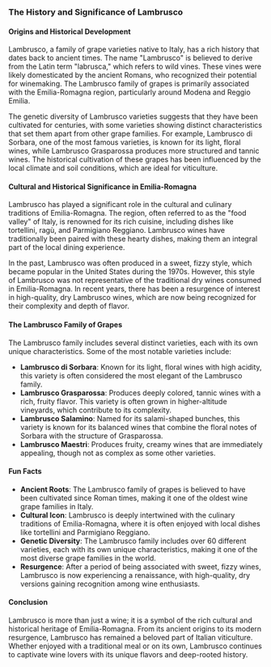 ### The History and Significance of Lambrusco

#### Origins and Historical Development
Lambrusco, a family of grape varieties native to Italy, has a rich history that dates back to ancient times. The name "Lambrusco" is believed to derive from the Latin term "labrusca," which refers to wild vines. These vines were likely domesticated by the ancient Romans, who recognized their potential for winemaking. The Lambrusco family of grapes is primarily associated with the Emilia-Romagna region, particularly around Modena and Reggio Emilia.

The genetic diversity of Lambrusco varieties suggests that they have been cultivated for centuries, with some varieties showing distinct characteristics that set them apart from other grape families. For example, Lambrusco di Sorbara, one of the most famous varieties, is known for its light, floral wines, while Lambrusco Grasparossa produces more structured and tannic wines. The historical cultivation of these grapes has been influenced by the local climate and soil conditions, which are ideal for viticulture.

#### Cultural and Historical Significance in Emilia-Romagna
Lambrusco has played a significant role in the cultural and culinary traditions of Emilia-Romagna. The region, often referred to as the "food valley" of Italy, is renowned for its rich cuisine, including dishes like tortellini, ragù, and Parmigiano Reggiano. Lambrusco wines have traditionally been paired with these hearty dishes, making them an integral part of the local dining experience.

In the past, Lambrusco was often produced in a sweet, fizzy style, which became popular in the United States during the 1970s. However, this style of Lambrusco was not representative of the traditional dry wines consumed in Emilia-Romagna. In recent years, there has been a resurgence of interest in high-quality, dry Lambrusco wines, which are now being recognized for their complexity and depth of flavor.

#### The Lambrusco Family of Grapes
The Lambrusco family includes several distinct varieties, each with its own unique characteristics. Some of the most notable varieties include:

- **Lambrusco di Sorbara**: Known for its light, floral wines with high acidity, this variety is often considered the most elegant of the Lambrusco family.
- **Lambrusco Grasparossa**: Produces deeply colored, tannic wines with a rich, fruity flavor. This variety is often grown in higher-altitude vineyards, which contribute to its complexity.
- **Lambrusco Salamino**: Named for its salami-shaped bunches, this variety is known for its balanced wines that combine the floral notes of Sorbara with the structure of Grasparossa.
- **Lambrusco Maestri**: Produces fruity, creamy wines that are immediately appealing, though not as complex as some other varieties.

#### Fun Facts
- **Ancient Roots**: The Lambrusco family of grapes is believed to have been cultivated since Roman times, making it one of the oldest wine grape families in Italy.
- **Cultural Icon**: Lambrusco is deeply intertwined with the culinary traditions of Emilia-Romagna, where it is often enjoyed with local dishes like tortellini and Parmigiano Reggiano.
- **Genetic Diversity**: The Lambrusco family includes over 60 different varieties, each with its own unique characteristics, making it one of the most diverse grape families in the world.
- **Resurgence**: After a period of being associated with sweet, fizzy wines, Lambrusco is now experiencing a renaissance, with high-quality, dry versions gaining recognition among wine enthusiasts.

#### Conclusion
Lambrusco is more than just a wine; it is a symbol of the rich cultural and historical heritage of Emilia-Romagna. From its ancient origins to its modern resurgence, Lambrusco has remained a beloved part of Italian viticulture. Whether enjoyed with a traditional meal or on its own, Lambrusco continues to captivate wine lovers with its unique flavors and deep-rooted history.